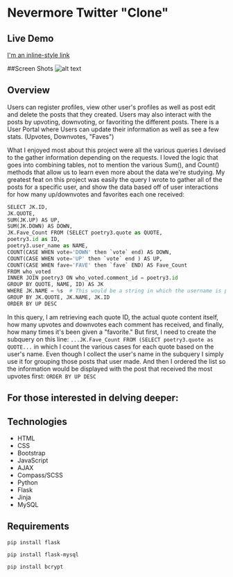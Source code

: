 # Nevermore Twitter "Clone"

## Live Demo
[I'm an inline-style link](www.dannyarango.com/nevermore)

##Screen Shots
![alt text](https://github.com/nevermore/markdown-here/raw/master/src/common/images/icon48.png "Logo Title Text 1")


## Overview
Users can register profiles, view other user's profiles as well as post edit and delete the posts that they created.   Users may also interact with the posts by upvoting, downvoting, or favoriting the different posts.  There is a User Portal where Users can update their information as well as see a few stats. (Upvotes, Downvotes, "Faves")

What I enjoyed most about this project were all the various queries I devised to the gather information depending on the requests.  I loved the logic that goes into combining tables, not to mention the various Sum(), and Count() methods that allow us to learn even more about the data we're studying.  My greatest feat on this project was easily the query I wrote to gather all of the posts for a specific user, and show the data based off of user interactions for how many up/downvotes and favorites each one received:

```Python
SELECT JK.ID, 
JK.QUOTE, 
SUM(JK.UP) AS UP, 
SUM(JK.DOWN) AS DOWN, 
JK.Fave_Count FROM (SELECT poetry3.quote as QUOTE, 
poetry3.id as ID, 
poetry3.user_name as NAME, 
COUNT(CASE WHEN vote='DOWN' then `vote` end) AS DOWN,
COUNT(CASE WHEN vote='UP' then `vote` end ) AS UP,
COUNT(CASE WHEN fave='FAVE' then `fave` END) AS Fave_Count
FROM who_voted 
INNER JOIN poetry3 ON who_voted.comment_id = poetry3.id 
GROUP BY QUOTE, NAME, ID) AS JK 
WHERE JK.NAME = %s  # This would be a string in which the username is passed into
GROUP BY JK.QUOTE, JK.NAME, JK.ID 
ORDER BY UP DESC
```

In this query, I am retrieving each quote ID, the actual quote content itself, how many upvotes and downvotes each comment has received, and finally, how many times it's been given a "favorite."  But first, I need to create the subquery on this line: `...JK.Fave_Count FROM (SELECT poetry3.quote as QUOTE...` in which I count the various cases for each quote based on the user's name.  Even though I collect the user's name in the subquery I simply use it for grouping those posts that user made.  And then I ordered the list so the information would be displayed with the post that received the most upvotes first: `ORDER BY UP DESC`

## For those interested in delving deeper:






## Technologies
- HTML
- CSS
- Bootstrap
- JavaScript
- AJAX
- Compass/SCSS
- Python
- Flask
- Jinja
- MySQL

## Requirements
`pip install flask`

`pip install flask-mysql`

`pip install bcrypt`

